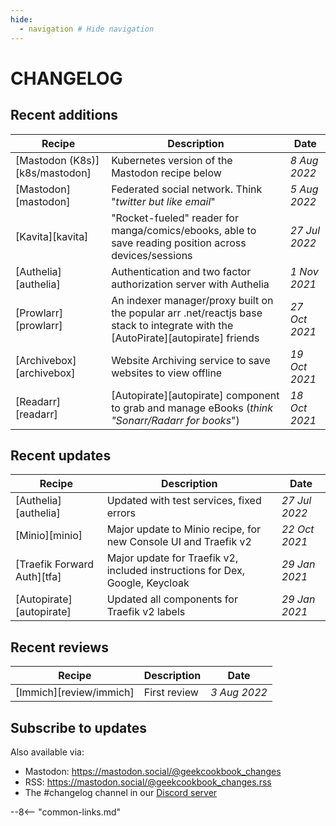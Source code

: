```yaml
---
hide:
  - navigation # Hide navigation
---
```

# CHANGELOG

## Recent additions

Recipe                   | Description                                                                                                                      | Date
-------------------------|----------------------------------------------------------------------------------------------------------------------------------|--------------
[Mastodon (K8s)][k8s/mastodon] | Kubernetes version of the Mastodon recipe below                                                                                  | _8 Aug 2022_
[Mastodon][mastodon]     | Federated social network. Think "*twitter but like email*"                                                                       | _5 Aug 2022_
[Kavita][kavita]         | "Rocket-fueled" reader for manga/comics/ebooks, able to save reading position across devices/sessions                            | _27 Jul 2022_
[Authelia][authelia]     | Authentication and two factor authorization server with Authelia                                                                 | _1 Nov 2021_
[Prowlarr][prowlarr]     | An indexer manager/proxy built on the popular arr .net/reactjs base stack to integrate with the [AutoPirate][autopirate] friends | _27 Oct 2021_
[Archivebox][archivebox] | Website Archiving service to save websites to view offline                                                                       | _19 Oct 2021_
[Readarr][readarr]       | [Autopirate][autopirate] component to grab and manage eBooks (*think "Sonarr/Radarr for books*")                                 | _18 Oct 2021_


## Recent updates

Recipe                      | Description                                                                  | Date
----------------------------|------------------------------------------------------------------------------|--------------
[Authelia][authelia]        | Updated with test services, fixed errors                                     | _27 Jul 2022_
[Minio][minio]              | Major update to Minio recipe, for new Console UI and Traefik v2              | _22 Oct 2021_
[Traefik Forward Auth][tfa] | Major update for Traefik v2, included instructions for Dex, Google, Keycloak | _29 Jan 2021_
[Autopirate][autopirate]    | Updated all components for Traefik v2 labels                                 | _29 Jan 2021_

## Recent reviews

Recipe                  | Description  | Date
------------------------|--------------|-------------
[Immich][review/immich] | First review | _3 Aug 2022_

## Subscribe to updates

<div class="rm-area-subscribe-to-recipe"></div>

Also available via:

* Mastodon: <https://mastodon.social/@geekcookbook_changes>
* RSS: <https://mastodon.social/@geekcookbook_changes.rss>
* The #changelog channel in our [Discord server](http://chat.funkypenguin.co.nz)

--8<-- "common-links.md"
